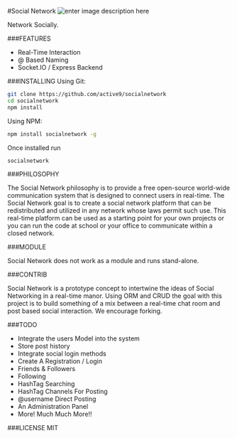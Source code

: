 #Social Network
![enter image description here](https://raw.githubusercontent.com/active9/socialnetwork/master/socialnetwork.png)

Network Socially.

###FEATURES
 - Real-Time Interaction
 - @ Based Naming
 - Socket.IO / Express Backend

###INSTALLING
Using Git:
```bash
git clone https://github.com/active9/socialnetwork
cd socialnetwork
npm install
```

Using NPM:
```bash
npm install socialnetwork -g
```
Once installed run

```bash
socialnetwork
```

###PHILOSOPHY

The Social Network philosophy is to provide a free open-source world-wide communication system that is designed to connect users in real-time. The Social Network goal is to create a social network platform that can be redistributed and utilized in any network whose laws permit such use.  This real-time platform can be used as a starting point for your own projects or you can run the code at school or your office to communicate within a closed network.

###MODULE

Social Network does not work as a module and runs stand-alone.

###CONTRIB

Social Network is a prototype concept to intertwine the ideas of Social Networking in a real-time manor. Using ORM and CRUD the goal with this project is to build something of a mix between a real-time chat room and post based social interaction. We encourage forking.

###TODO

- Integrate the users Model into the system
- Store post history
- Integrate social login methods
- Create A Registration / Login
- Friends & Followers
- Following
- HashTag Searching
- HashTag Channels For Posting
- @username Direct Posting
- An Administration Panel
- More! Much Much More!!

###LICENSE
MIT


